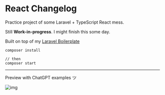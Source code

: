 # React Changelog

Practice project of some Laravel + TypeScript React mess.

Still **Work-in-progress**. I might finish this some day.

Built on top of my [Laravel Boilerplate](https://github.com/DarkStoorM/laravel-boilerplate)

```plaintext
composer install

// then
composer start
```

---

Preview with ChatGPT examples ツ

![img](https://user-images.githubusercontent.com/7021295/222925302-183dfaf8-e6a0-4b7a-8132-9888aef7c705.png)
